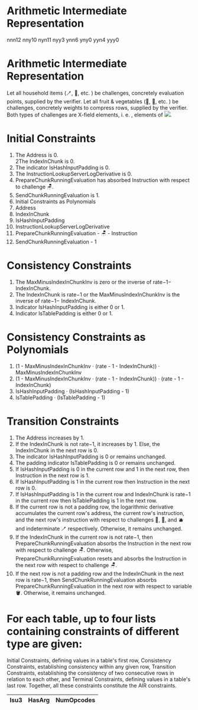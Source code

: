 # Arithmetic Intermediate Representation

<tr><td style="text-align: right">n</td><td style="text-align: right">n</td><td style="text-align: right">n</td><td style="text-align: right">12</td></tr>
<tr><td style="text-align: right">n</td><td style="text-align: right">n</td><td style="text-align: right">y</td><td style="text-align: right">10</td></tr>
<tr><td style="text-align: right">n</td><td style="text-align: right">y</td><td style="text-align: right">n</td><td style="text-align: right">11</td></tr>
<tr><td style="text-align: right">n</td><td style="text-align: right">y</td><td style="text-align: right">y</td><td style="text-align: right">3</td></tr>
<tr><td style="text-align: right">y</td><td style="text-align: right">n</td><td style="text-align: right">n</td><td style="text-align: right">6</td></tr>
<tr><td style="text-align: right">y</td><td style="text-align: right">n</td><td style="text-align: right">y</td><td style="text-align: right">0</td></tr>
<tr><td style="text-align: right">y</td><td style="text-align: right">y</td><td style="text-align: right">n</td><td style="text-align: right">4</td></tr>
<tr><td style="text-align: right">y</td><td style="text-align: right">y</td><td style="text-align: right">y</td><td style="text-align: right">0</td></tr>
</tbody>

      
   # Arithmetic Intermediate Representation
Let all household items (🪥, 🛁, etc. ) be challenges, concretely evaluation points, supplied by the verifier.  Let all fruit & vegetables (🥝, 🥥, etc. ) be challenges, concretely weights to compress rows, supplied by the verifier.  Both types of challenges are X-field elements, i. e. , elements of <img src="base64"></img>. 

  # Initial Constraints
1. The Address is 0. <br>
2The IndexInChunk is 0. <br>
3. The indicator IsHashInputPadding is 0. <br>
4. The InstructionLookupServerLogDerivative is 0. <br>
5. PrepareChunkRunningEvaluation has absorbed Instruction with respect to challenge 🪑. <br>
6. SendChunkRunningEvaluation is 1. <br>
7. Initial Constraints as Polynomials<br>
8. Address<br>
9. IndexInChunk<br>
10. IsHashInputPadding<br>
11. InstructionLookupServerLogDerivative<br>
12. PrepareChunkRunningEvaluation - 🪑 - Instruction<br>
13. SendChunkRunningEvaluation - 1<br>
  # Consistency Constraints
1. The MaxMinusIndexInChunkInv is zero or the inverse of rate−1− IndexInChunk. <br>
2. The IndexInChunk is rate−1 or the MaxMinusIndexInChunkInv is the inverse of rate−1− IndexInChunk. <br>
3. Indicator IsHashInputPadding is either 0 or 1. <br>
4. Indicator IsTablePadding is either 0 or 1. <br>
  # Consistency Constraints as Polynomials
1. (1 - MaxMinusIndexInChunkInv · (rate - 1 - IndexInChunk)) · MaxMinusIndexInChunkInv<br>
2. (1 - MaxMinusIndexInChunkInv · (rate - 1 - IndexInChunk)) · (rate - 1 - IndexInChunk)<br>
2. IsHashInputPadding · (IsHashInputPadding - 1)<br>
3. IsTablePadding · (IsTablePadding - 1)<br>
  # Transition Constraints
1. The Address increases by 1. <br>
2. If the IndexInChunk is not rate−1, it increases by 1.  Else, the IndexInChunk in the next row is 0. <br>
3. The indicator IsHashInputPadding is 0 or remains unchanged. <br>
4. The padding indicator IsTablePadding is 0 or remains unchanged. <br>
5. If IsHashInputPadding is 0 in the current row and 1 in the next row, then Instruction in the next row is 1. <br>
6. If IsHashInputPadding is 1 in the current row then Instruction in the next row is 0. <br>
7. If IsHashInputPadding is 1 in the current row and IndexInChunk is rate−1 in the current row then IsTablePadding is 1 in the next row. <br>
8. If the current row is not a padding row, the logarithmic derivative accumulates the current row's address, the current row's instruction, and the next row's instruction with respect to challenges 🥝, 🥥, and 🫐 and indeterminate 🪥 respectively.  Otherwise, it remains unchanged. <br>
9. If the IndexInChunk in the current row is not rate−1, then PrepareChunkRunningEvaluation absorbs the Instruction in the next row with respect to challenge 🪑.  Otherwise, PrepareChunkRunningEvaluation resets and absorbs the Instruction in the next row with respect to challenge 🪑. <br>
10. If the next row is not a padding row and the IndexInChunk in the next row is rate−1, then SendChunkRunningEvaluation absorbs PrepareChunkRunningEvaluation in the next row with respect to variable 🪣.  Otherwise, it remains unchanged. <br>

  # For each table, <b>up to</b> four lists containing constraints of different type are given:

Initial Constraints, defining values in a table's first row,
Consistency Constraints, establishing consistency within any given row,
Transition Constraints, establishing the consistency of two consecutive rows in relation to each other, and
Terminal Constraints, defining values in a table's last row. 
Together, all these constraints constitute the AIR constraints. 
   <table>   
    <thead>
     <tr>
      <th style="text-align: right">Isu3
      </th>
      <th style=text-align: right">HasArg
      </th>
      <th style="text-align: right">NumOpcodes</th>
     </tr>
   </thead>
   <tbody>
<tbody>
